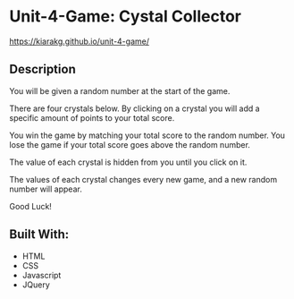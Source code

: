 # Unit-4-Game: Cystal Collector

https://kiarakg.github.io/unit-4-game/

## Description
You will be given a random number at the start of the game.

There are four crystals below. By clicking on a crystal you will add a specific amount of points to your total score.

You win the game by matching your total score to the random number. You lose the game if your total score goes above the random number.

The value of each crystal is hidden from you until you click on it.

The values of each crystal changes every new game, and a new random number will appear.

Good Luck!

## Built With:
* HTML
* CSS
* Javascript
* JQuery
